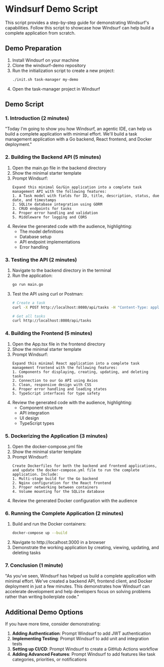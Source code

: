 # Windsurf Demo Script

This script provides a step-by-step guide for demonstrating Windsurf's capabilities. Follow this script to showcase how Windsurf can help build a complete application from scratch.

## Demo Preparation

1. Install Windsurf on your machine
2. Clone the windsurf-demo repository
3. Run the initialization script to create a new project:
   ```bash
   ./init.sh task-manager my-demo
   ```
4. Open the task-manager project in Windsurf

## Demo Script

### 1. Introduction (2 minutes)

"Today I'm going to show you how Windsurf, an agentic IDE, can help us build a complete application with minimal effort. We'll build a task management application with a Go backend, React frontend, and Docker deployment."

### 2. Building the Backend API (5 minutes)

1. Open the main.go file in the backend directory
2. Show the minimal starter template
3. Prompt Windsurf:
   ```
   Expand this minimal Go/Gin application into a complete task management API with the following features:
   1. A Task model with fields for ID, title, description, status, due date, and timestamps
   2. SQLite database integration using GORM
   3. CRUD endpoints for tasks
   4. Proper error handling and validation
   5. Middleware for logging and CORS
   ```
4. Review the generated code with the audience, highlighting:
   - The model definitions
   - Database setup
   - API endpoint implementations
   - Error handling

### 3. Testing the API (2 minutes)

1. Navigate to the backend directory in the terminal
2. Run the application:
   ```bash
   go run main.go
   ```
3. Test the API using curl or Postman:
   ```bash
   # Create a task
   curl -X POST http://localhost:8080/api/tasks -H "Content-Type: application/json" -d '{"title":"Demo Task","description":"Testing Windsurf","status":"pending","due_date":"2025-03-01T00:00:00Z"}'
   
   # Get all tasks
   curl http://localhost:8080/api/tasks
   ```

### 4. Building the Frontend (5 minutes)

1. Open the App.tsx file in the frontend directory
2. Show the minimal starter template
3. Prompt Windsurf:
   ```
   Expand this minimal React application into a complete task management frontend with the following features:
   1. Components for displaying, creating, updating, and deleting tasks
   2. Connection to our Go API using Axios
   3. Clean, responsive design with CSS
   4. Proper error handling and loading states
   5. TypeScript interfaces for type safety
   ```
4. Review the generated code with the audience, highlighting:
   - Component structure
   - API integration
   - UI design
   - TypeScript types

### 5. Dockerizing the Application (3 minutes)

1. Open the docker-compose.yml file
2. Show the minimal starter template
3. Prompt Windsurf:
   ```
   Create Dockerfiles for both the backend and frontend applications, and update the docker-compose.yml file to run the complete application. Include:
   1. Multi-stage build for the Go backend
   2. Nginx configuration for the React frontend
   3. Proper networking between containers
   4. Volume mounting for the SQLite database
   ```
4. Review the generated Docker configuration with the audience

### 6. Running the Complete Application (2 minutes)

1. Build and run the Docker containers:
   ```bash
   docker-compose up --build
   ```
2. Navigate to http://localhost:3000 in a browser
3. Demonstrate the working application by creating, viewing, updating, and deleting tasks

### 7. Conclusion (1 minute)

"As you've seen, Windsurf has helped us build a complete application with minimal effort. We've created a backend API, frontend client, and Docker deployment in just a few minutes. This demonstrates how Windsurf can accelerate development and help developers focus on solving problems rather than writing boilerplate code."

## Additional Demo Options

If you have more time, consider demonstrating:

1. **Adding Authentication**: Prompt Windsurf to add JWT authentication
2. **Implementing Testing**: Prompt Windsurf to add unit and integration tests
3. **Setting up CI/CD**: Prompt Windsurf to create a GitHub Actions workflow
4. **Adding Advanced Features**: Prompt Windsurf to add features like task categories, priorities, or notifications
